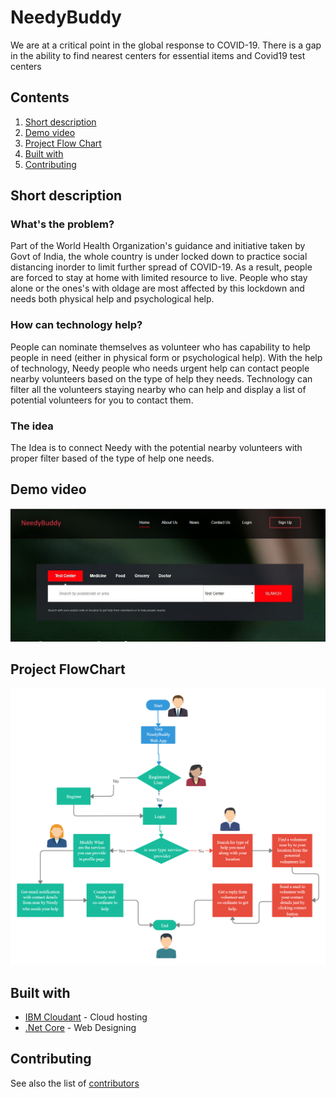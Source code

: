 # NeedyBuddy

We are at a critical point in the global response to COVID-19. There is a gap in the ability to find nearest centers for essential items and Covid19 test centers

## Contents

1. [Short description](#short-description)
1. [Demo video](#demo-video)
1. [Project Flow Chart](#Project-FlowChart)
1. [Built with](#built-with)
1. [Contributing](#contributing)

## Short description

### What's the problem?

Part of the World Health Organization's guidance and initiative taken by Govt of India, the whole country is under locked down to practice social distancing inorder to limit further spread of COVID-19. As a result, people are forced to stay at home with limited resource to live. People who stay alone or the ones's with oldage are most affected by this lockdown and needs both physical help and psychological help.

### How can technology help?

People can nominate themselves as volunteer who has capability to help people in need (either in physical form or psychological help). With the help of technology, Needy people who needs urgent help can contact people nearby volunteers based on the type of help they needs. Technology can filter all the volunteers staying nearby who can help and display a list of potential volunteers for you to contact them.

### The idea

The Idea is to connect Needy with the potential nearby volunteers with proper filter based of the type of help one needs.

## Demo video

[![Watch the video](https://github.com/c2chack20/NeedyBuddyCodes/blob/master/NeedyBuddy-Home.JPG)](https://youtu.be/j44gclTPy4c)

## Project FlowChart

![Flow Chart](https://github.com/c2chack20/NeedyBuddyCodes/blob/master/NeedyBuddyFlowChart.png)

## Built with

* [IBM Cloudant](https://cloud.ibm.com/catalog?search=cloudant#search_results) - Cloud hosting
* [.Net Core](https://cloud.ibm.com/catalog?search=cloud%20functions#search_results) - Web Designing

## Contributing

See also the list of [contributors](https://github.com/c2chack20/NeedyBuddyCodes/graphs/contributors)

